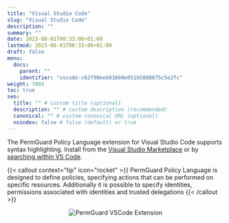 ```yaml
---
title: "Visual Studio Code"
slug: "Visual Studio Code"
description: ""
summary: ""
date: 2023-08-01T00:33:06+01:00
lastmod: 2023-08-01T00:33:06+01:00
draft: false
menu:
  docs:
    parent: ""
    identifier: "vscode-c62f90ee681660e051b5880075c5e2fc"
weight: 7003
toc: true
seo:
  title: "" # custom title (optional)
  description: "" # custom description (recommended)
  canonical: "" # custom canonical URL (optional)
  noindex: false # false (default) or true
---
```

The PermGuard Policy Language extension for Visual Studio Code supports syntax highlighting.  Install from the [Visual Studio Marketplace](https://marketplace.visualstudio.com/items?itemName=permguard.permguard) or by [searching within VS Code](https://code.visualstudio.com/docs/editor/extension-gallery#_search-for-an-extension).

{{< callout context="tip" icon="rocket" >}}
PermGuard Policy Language is designed to define policies, specifying actions that can be performed on specific resources. Additionally it is possible to specify identities, permissions associated with identities and trusted delegations
{{< /callout >}}

<div style="text-align: center">
  <img alt="PermGuard VSCode Extension"  src="/images/devops/permguard-vscode-extension.png"/>
</div>
